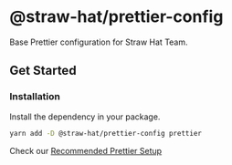 # @straw-hat/prettier-config

Base Prettier configuration for Straw Hat Team.

## Get Started

### Installation

Install the dependency in your package.

```sh
yarn add -D @straw-hat/prettier-config prettier
```

Check our [Recommended Prettier Setup](./docs/recommended-setup.md)
